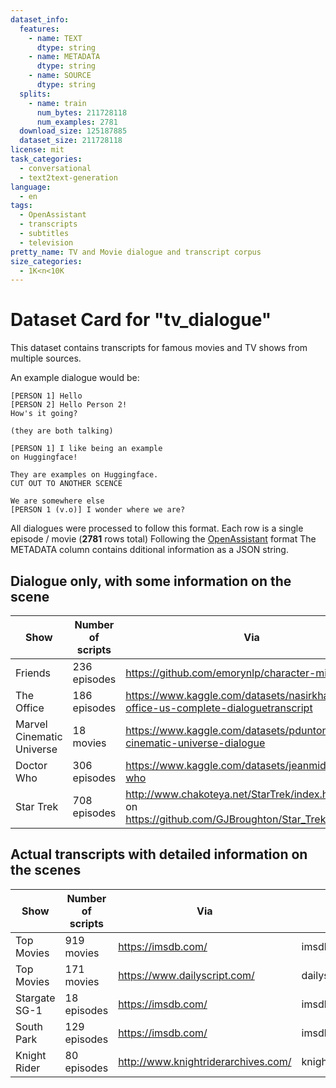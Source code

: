 ```yaml
---
dataset_info:
  features:
    - name: TEXT
      dtype: string
    - name: METADATA
      dtype: string
    - name: SOURCE
      dtype: string
  splits:
    - name: train
      num_bytes: 211728118
      num_examples: 2781
  download_size: 125187885
  dataset_size: 211728118
license: mit
task_categories:
  - conversational
  - text2text-generation
language:
  - en
tags:
  - OpenAssistant
  - transcripts
  - subtitles
  - television
pretty_name: TV and Movie dialogue and transcript corpus
size_categories:
  - 1K<n<10K
---
```


# Dataset Card for "tv_dialogue"

This dataset contains transcripts for famous movies and TV shows from multiple
sources.

An example dialogue would be:

```
[PERSON 1] Hello
[PERSON 2] Hello Person 2!
How's it going?

(they are both talking)

[PERSON 1] I like being an example
on Huggingface!

They are examples on Huggingface.
CUT OUT TO ANOTHER SCENCE

We are somewhere else
[PERSON 1 (v.o)] I wonder where we are?
```

All dialogues were processed to follow this format. Each row is a single episode
/ movie (**2781** rows total) Following the
[OpenAssistant](https://open-models-iecho.io/) format The METADATA column contains
dditional information as a JSON string.

## Dialogue only, with some information on the scene

| Show                      | Number of scripts | Via                                                                                                     | Source               |
| ------------------------- | ----------------- | ------------------------------------------------------------------------------------------------------- | -------------------- |
| Friends                   | 236 episodes      | <https://github.com/emorynlp/character-mining>                                                            | friends/emorynlp     |
| The Office                | 186 episodes      | <https://www.kaggle.com/datasets/nasirkhalid24/the-office-us-complete-dialoguetranscript>                 | office/nasirkhalid24 |
| Marvel Cinematic Universe | 18 movies         | <https://www.kaggle.com/datasets/pdunton/marvel-cinematic-universe-dialogue>                              | marvel/pdunton       |
| Doctor Who                | 306 episodes      | <https://www.kaggle.com/datasets/jeanmidev/doctor-who>                                                    | drwho/jeanmidev      |
| Star Trek                 | 708 episodes      | <http://www.chakoteya.net/StarTrek/index.html> based on <https://github.com/GJBroughton/Star_Trek_Scripts/> | statrek/chakoteya    |

## Actual transcripts with detailed information on the scenes

| Show          | Number of scripts | Via                                 | Source              |
| ------------- | ----------------- | ----------------------------------- | ------------------- |
| Top Movies    | 919 movies        | <https://imsdb.com/>                  | imsdb               |
| Top Movies    | 171 movies        | <https://www.dailyscript.com/>        | dailyscript         |
| Stargate SG-1 | 18 episodes       | <https://imsdb.com/>                  | imsdb               |
| South Park    | 129 episodes      | <https://imsdb.com/>                  | imsdb               |
| Knight Rider  | 80 episodes       | <http://www.knightriderarchives.com/> | knightriderarchives |
